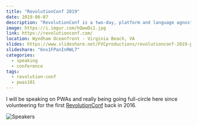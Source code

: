```yaml
---
title: "RevolutionConf 2019"
date: 2019-06-07
description: "RevolutionConf is a two-day, platform and language agnostic software development conference."
image: https://i.imgur.com/hQwwDi1.jpg
link: https://revolutionconf.com/
location: Wyndham Oceanfront - Virginia Beach, VA
slides: https://www.slideshare.net/FVCproductions/revolutionconf-2019-progressive-web-apps-101
slideshare: "6nx1FPanInRWL7"
categories:
  - speaking
  - conference
tags:
  - revolution-conf
  - pwas101
---
```


I will be speaking on PWAs and really being going full-circle here since volunteering for the first [RevolutionConf](/2016/05/13/revolutionconf/) back in 2016.

![Speakers](https://i.imgur.com/wLuuXuP.png)
